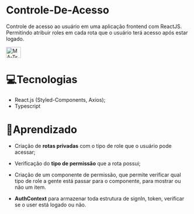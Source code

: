 # Controle-De-Acesso

Controle de acesso ao usuário em uma aplicação frontend com ReactJS. Permitindo atribuir roles em cada rota que o usuário terá acesso após estar logado.

 <img align="center" alt="MA-Ts" height="30" width="40" src="../assets/login.png">

# 💻Tecnologias

- React.js (Styled-Components, Axios);
- Typescript

# 🧠Aprendizado

- Criação de **rotas privadas** com o tipo de role que o usuário pode acessar;

- Verificação do **tipo de permissão** que a rota possui;

- Criação de um componente de permissão, que permite verificar qual tipo de role a gente está passar para o componente, para mostrar ou não um item.

- **AuthContext** para armazenar toda estrutura de signIn, token, verificar se o user está logado ou não.
